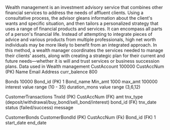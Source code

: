 Wealth management is an investment advisory service that combines other financial services to address the needs of affluent clients. Using a consultative process, the advisor gleans information about the client's wants and specific situation, and then tailors a personalized strategy that uses a range of financial products and services. It can encompass all parts of a person's financial life. Instead of attempting to integrate pieces of advice and various products from multiple professionals, high net worth individuals may be more likely to benefit from an integrated approach. In this method,  a wealth manager coordinates the services needed to manage their clients’ assets, along with creating a strategic plan for their current and future needs—whether it is will and trust services or business succession plans. 
Data used in Wealth management 
CustAccount 100000
    CustAccNum (PK)
    Name
    Email
    Address
    curr_balence       800
    
Bonds 10000
    Bond_id   (PK)  1
    Bond_name
    Min_amt       1000
    max_amt       100000
    interest      value range (10 - 35)
    duration_mons value range (3,6,12)


CustomerTransactions
    TnxId      (PK)
    CustAccNum (FK)
    amt
    tnx_type   (deposit/withdrawal/buy_bond/sell_bond/interest)
    bond_id    (FK)
    tnx_date 
    status    (failed/success)
    message


CustomerBonds
    CustomerBondId  (PK)
    CustAccNum      (Fk)
    Bond_id         (FK)  1
    start_date
    end_date
